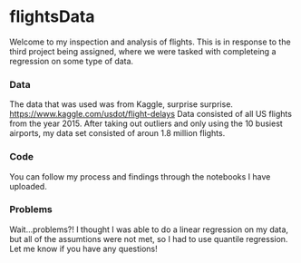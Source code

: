 # flightsData

Welcome to my inspection and analysis of flights. This is in response to the third project being assigned, where we were tasked with completeing a regression on some type of data. 

### Data
The data that was used was from Kaggle, surprise surprise. https://www.kaggle.com/usdot/flight-delays
Data consisted of all US flights from the year 2015. After taking out outliers and only using the 10 busiest airports, my data set consisted of aroun 1.8 million flights.

### Code
You can follow my process and findings through the notebooks I have uploaded.

### Problems
Wait...problems?!  I thought I was able to do a linear regression on my data, but all of the assumtions were not met, so I had to use quantile regression.  Let me know if you have any questions! 
